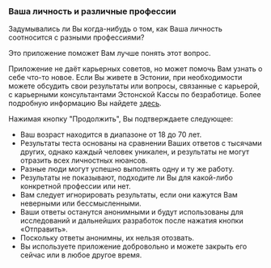 ### Ваша личность и различные профессии
Задумывались ли Вы когда-нибудь о том, как Ваша личность соотносится с разными профессиями?

Это приложение поможет Вам лучше понять этот вопрос.

Приложение не даёт карьерных советов, но может помочь Вам узнать о себе что-то новое. Если Вы живете в Эстонии, при необходимости можете обсудить свои результаты или вопросы, связанные с карьерой, с карьерными консультантами Эстонской Кассы по безработице. Более подробную информацию Вы найдете <a href="https://minukarjaar.ee/ru/sisu/karernye-uslugi" target="_blank">здесь</a>.

Нажимая кнопку "Продолжить", Вы подтверждаете следующее:

- Ваш возраст находится в диапазоне от 18 до 70 лет.
- Результаты теста основаны на сравнении Ваших ответов с тысячами других, однако каждый человек уникален, и результаты не могут отразить всех личностных нюансов.
- Разные люди могут успешно выполнять одну и ту же работу.
- Результаты не показывают, подходите ли Вы для какой-либо конкретной профессии или нет.
- Вам следует игнорировать результаты, если они кажутся Вам неверными или бессмысленными.
- Ваши ответы останутся анонимными и будут использованы для исследований и дальнейших разработок после нажатия кнопки «Отправить».
- Поскольку ответы анонимны, их нельзя отозвать.
- Вы используете приложение добровольно и можете закрыть его сейчас или в любое другое время.
